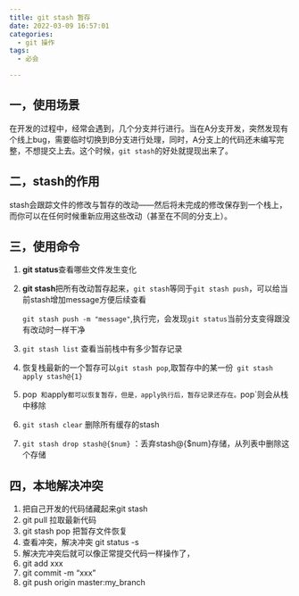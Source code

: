 ```yaml
---
title: git stash 暂存
date: 2022-03-09 16:57:01
categories: 
  - git 操作
tags: 
  - 必会

---
```


## 一，使用场景

在开发的过程中，经常会遇到，几个分支并行进行。当在A分支开发，突然发现有个线上bug，需要临时切换到B分支进行处理，同时，A分支上的代码还未编写完整，不想提交上去。这个时候，` git stash `的好处就提现出来了。

## 二，stash的作用

stash会跟踪文件的修改与暂存的改动——然后将未完成的修改保存到一个栈上， 而你可以在任何时候重新应用这些改动（甚至在不同的分支上）。

## 三，使用命令

1.  **git status**查看哪些文件发生变化

2. **git stash**把所有改动暂存起来，`git stash`等同于`git stash push`，可以给当前stash增加message方便后续查看

   `git stash push -m "message"`,执行完，会发现`git status`当前分支变得跟没有改动时一样干净

3. `git stash list`  查看当前栈中有多少暂存记录

4. 恢复栈最新的一个暂存可以`git stash pop`,取暂存中的某一份` git stash apply stash@{1}`

5. pop` 和`apply`都可以恢复暂存，但是，apply执行后，暂存记录还存在。`pop`则会从栈中移除

6. `git stash clear`  删除所有缓存的stash

7. `git stash drop stash@{$num}` ：丢弃stash@{$num}存储，从列表中删除这个存储

## 四，本地解决冲突

1. 把自己开发的代码储藏起来git stash
2. git pull 拉取最新代码
3. git stash pop 把暂存文件恢复
4. 查看冲突，解决冲突 git status -s
5. 解决完冲突后就可以像正常提交代码一样操作了，
6. git add xxx
7. git commit -m “xxx”
8. git push origin master:my_branch

